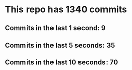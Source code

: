 # This repo has 1340 commits

## Commits in the last 1 second: 9
## Commits in the last 5 seconds: 35
## Commits in the last 10 seconds: 70
